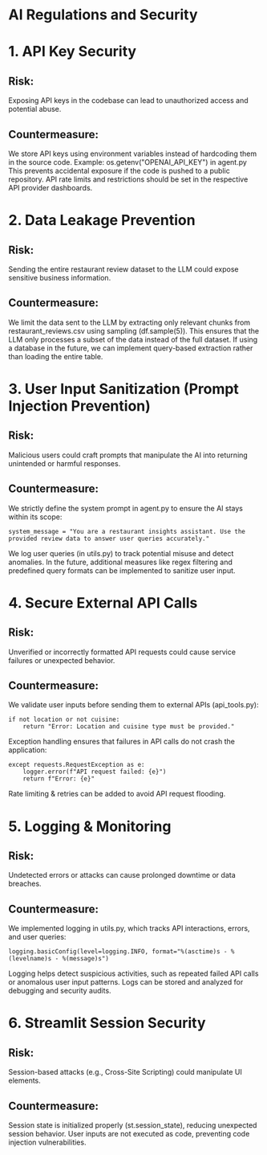 # AI Regulations and Security

# 1. API Key Security
## Risk:
Exposing API keys in the codebase can lead to unauthorized access and potential abuse.

## Countermeasure:

We store API keys using environment variables instead of hardcoding them in the source code.
Example: os.getenv("OPENAI_API_KEY") in agent.py
This prevents accidental exposure if the code is pushed to a public repository.
API rate limits and restrictions should be set in the respective API provider dashboards.

# 2. Data Leakage Prevention
## Risk:
Sending the entire restaurant review dataset to the LLM could expose sensitive business information.

## Countermeasure:

We limit the data sent to the LLM by extracting only relevant chunks from restaurant_reviews.csv using sampling (df.sample(5)).
This ensures that the LLM only processes a subset of the data instead of the full dataset.
If using a database in the future, we can implement query-based extraction rather than loading the entire table.

# 3. User Input Sanitization (Prompt Injection Prevention)
## Risk:
Malicious users could craft prompts that manipulate the AI into returning unintended or harmful responses.

## Countermeasure:

We strictly define the system prompt in agent.py to ensure the AI stays within its scope:

    system_message = "You are a restaurant insights assistant. Use the provided review data to answer user queries accurately."
We log user queries (in utils.py) to track potential misuse and detect anomalies.
In the future, additional measures like regex filtering and predefined query formats can be implemented to sanitize user input.

# 4. Secure External API Calls
## Risk:
Unverified or incorrectly formatted API requests could cause service failures or unexpected behavior.

## Countermeasure:

We validate user inputs before sending them to external APIs (api_tools.py):

    if not location or not cuisine:
        return "Error: Location and cuisine type must be provided."

Exception handling ensures that failures in API calls do not crash the application:

    except requests.RequestException as e:
        logger.error(f"API request failed: {e}")
        return f"Error: {e}"
Rate limiting & retries can be added to avoid API request flooding.

# 5. Logging & Monitoring
## Risk:
Undetected errors or attacks can cause prolonged downtime or data breaches.

## Countermeasure:

We implemented logging in utils.py, which tracks API interactions, errors, and user queries:

    logging.basicConfig(level=logging.INFO, format="%(asctime)s - %(levelname)s - %(message)s")
    
Logging helps detect suspicious activities, such as repeated failed API calls or anomalous user input patterns.
Logs can be stored and analyzed for debugging and security audits.

# 6. Streamlit Session Security
## Risk:
Session-based attacks (e.g., Cross-Site Scripting) could manipulate UI elements.

## Countermeasure:

Session state is initialized properly (st.session_state), reducing unexpected session behavior.
User inputs are not executed as code, preventing code injection vulnerabilities.

